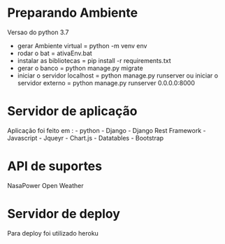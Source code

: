 # Preparando Ambiente

Versao do python 3.7

- gerar Ambiente virtual = python -m venv env
- rodar o bat = ativaEnv.bat
- instalar as bibliotecas = pip install -r requirements.txt
- gerar o banco = python manage.py migrate
- iniciar o servidor localhost = python manage.py runserver 
    ou 
        iniciar o servidor externo = python manage.py runserver 0.0.0.0:8000 

# Servidor de aplicação

Aplicação foi feito em :
    - python
    - Django
    - Django Rest Framework
    - Javascript
    - Jqueyr
    - Chart.js
    - Datatables
    - Bootstrap

# API de suportes

NasaPower
Open Weather
# Servidor de deploy

Para deploy foi utilizado heroku
